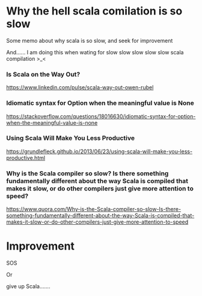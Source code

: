 # Why the hell scala comilation is so slow
Some memo about why scala is so slow, and seek for improvement

And......
I am doing this when wating for slow slow slow slow slow scala compilation >_<

### Is Scala on the Way Out?
https://www.linkedin.com/pulse/scala-way-out-owen-rubel

### Idiomatic syntax for Option when the meaningful value is None
https://stackoverflow.com/questions/18016630/idiomatic-syntax-for-option-when-the-meaningful-value-is-none

### Using Scala Will Make You Less Productive
https://grundlefleck.github.io/2013/06/23/using-scala-will-make-you-less-productive.html

### Why is the Scala compiler so slow? Is there something fundamentally different about the way Scala is compiled that makes it slow, or do other compilers just give more attention to speed?
https://www.quora.com/Why-is-the-Scala-compiler-so-slow-Is-there-something-fundamentally-different-about-the-way-Scala-is-compiled-that-makes-it-slow-or-do-other-compilers-just-give-more-attention-to-speed


# Improvement

SOS

Or

give up Scala.......
